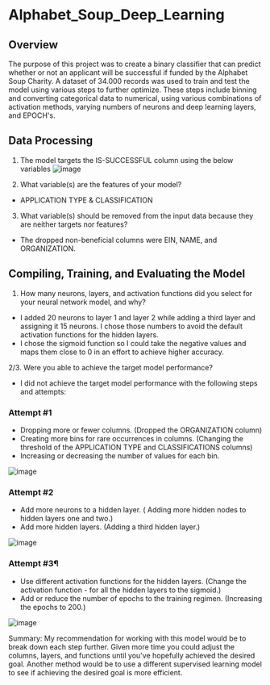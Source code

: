 # Alphabet_Soup_Deep_Learning


## Overview
The purpose of this project was to create a binary classifier that can predict whether or not an applicant will be successful if funded by the Alphabet Soup Charity. A dataset of 34.000 records was used to train and test the model using various steps to further optimize. These steps include binning and converting categorical data to numerical, using various combinations of activation methods, varying numbers of neurons and deep learning layers, and EPOCH's.

## Data Processing
1. The model targets the IS-SUCCESSFUL column using the below variables
![image](https://github.com/brittnibresee/Alphabet_Soup_Deep_Learning/assets/111385077/5819b081-1a69-42d4-99d8-04f5a2800246)

2. What variable(s) are the features of your model?
- APPLICATION TYPE & CLASSIFICATION

3. What variable(s) should be removed from the input data because they are neither targets nor features?
- The dropped non-beneficial columns were EIN, NAME, and ORGANIZATION.

## Compiling, Training, and Evaluating the Model

1. How many neurons, layers, and activation functions did you select for your neural network model, and why? 
- I added 20 neurons to layer 1 and layer 2 while adding a third layer and assigning it 15 neurons. I chose those numbers to avoid the default activation functions for the hidden layers.
- I chose the sigmoid function so I could take the negative values and maps them close to 0 in an effort to achieve higher accuracy. 

2/3. Were you able to achieve the target model performance? 
- I did not achieve the target model performance with the following steps and attempts:

### Attempt #1
- Dropping more or fewer columns. (Dropped the ORGANIZATION column)
- Creating more bins for rare occurrences in columns. 
(Changing the threshold of the APPLICATION TYPE and CLASSIFICATIONS columns)
- Increasing or decreasing the number of values for each bin.

![image](https://github.com/brittnibresee/Alphabet_Soup_Deep_Learning/assets/111385077/83ed448a-87fb-44b6-b687-e2d3010ad569)


### Attempt #2
- Add more neurons to a hidden layer. ( Adding more hidden nodes to hidden layers one and two.)
- Add more hidden layers. (Adding a third hidden layer.)

![image](https://github.com/brittnibresee/Alphabet_Soup_Deep_Learning/assets/111385077/336babee-330b-436f-b02e-b409d591535c)


### Attempt #3¶
- Use different activation functions for the hidden layers. (Change the activation function - for all the hidden layers to the sigmoid.)
- Add or reduce the number of epochs to the training regimen. (Increasing the epochs to 200.)

![image](https://github.com/brittnibresee/Alphabet_Soup_Deep_Learning/assets/111385077/6007720f-2406-489f-9208-b9f1c6da5177)


Summary: My recommendation for working with this model would be to break down each step further. Given more time you could adjust the columns, layers, and functions until you've hopefully achieved the desired goal. Another method would be to use a different supervised learning model to see if achieving the desired goal is more efficient. 




